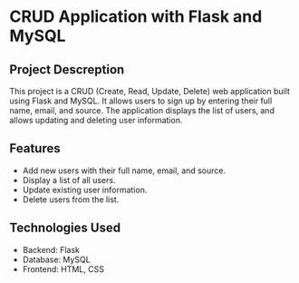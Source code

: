 # CRUD Application with Flask and MySQL

## Project Descreption
This project is a CRUD (Create, Read, Update, Delete) web application built using Flask and MySQL. It allows users to sign up by entering their full name, email, and source. The application displays the list of users, and allows updating and deleting user information.

## Features
- Add new users with their full name, email, and source.
- Display a list of all users.
- Update existing user information.
- Delete users from the list.

## Technologies Used
- Backend: Flask
- Database: MySQL
- Frontend: HTML, CSS
